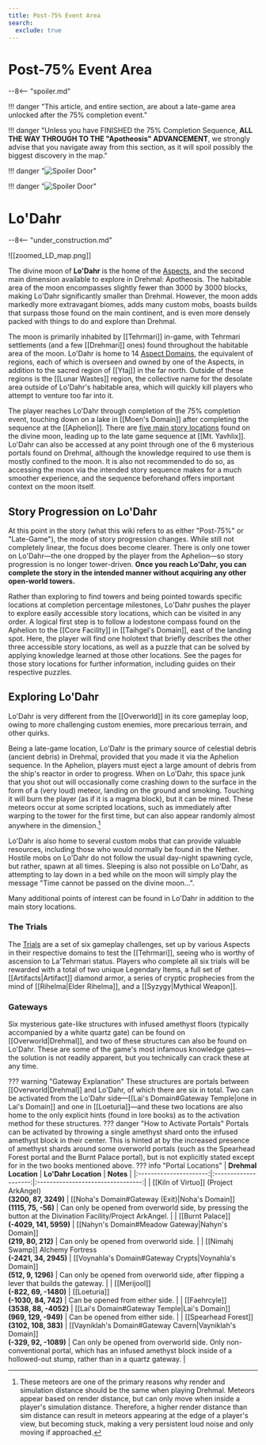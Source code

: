 ```yaml
---
title: Post-75% Event Area
search:
  exclude: true
---
```


# Post-75% Event Area

--8<-- "spoiler.md"

!!! danger "This article, and entire section, are about a late-game area unlocked after the 75% completion event."

!!! danger "Unless you have FINISHED the 75% Completion Sequence, **ALL THE WAY THROUGH TO THE "Apotheosis" ADVANCEMENT**, we strongly advise that you navigate away from this section, as it will spoil possibly the biggest discovery in the map."

!!! danger "![Spoiler Door](/assets/img/spoiler_door.png)"

!!! danger "![Spoiler Door](/assets/img/spoiler_door.png)"

# Lo'Dahr

--8<-- "under_construction.md"

![[zoomed_LD_map.png]]

The divine moon of **Lo'Dahr** is the home of the [Aspects](/Lore/Higher_Beings/Aspects/), and the second main dimension available to explore in Drehmal: Apotheosis. The habitable area of the moon encompasses slightly fewer than 3000 by 3000 blocks, making Lo'Dahr significantly smaller than Drehmal. However, the moon adds markedly more extravagant biomes, adds many custom mobs, boasts builds that surpass those found on the main continent, and is even more densely packed with things to do and explore than Drehmal.

The moon is primarily inhabited by [[Tehrmari]] in-game, with Tehrmari settlements (and a few [[Drehmari]] ones) found throughout the habitable area of the moon. Lo'Dahr is home to 14 [Aspect Domains](/World/Post-75_Area/Regions/), the equivalent of regions, each of which is overseen and owned by one of the Aspects, in addition to the sacred region of [[Ytaj]] in the far north. Outside of these regions is the [[Lunar Wastes]] region, the collective name for the desolate area outside of Lo'Dahr's habitable area, which will quickly kill players who attempt to venture too far into it.

The player reaches Lo'Dahr through completion of the 75% completion event, touching down on a lake in [[Moen's Domain]] after completing the sequence at the [[Aphelion]]. There are [five main story locations](/Story_and_Features/Story_Locations/Post-75_Locations/) found on the divine moon, leading up to the late game sequence at [[Mt. Yavhlix]]. Lo'Dahr can also be accessed at any point through one of the 6 mysterious portals found on Drehmal, although the knowledge required to use them is mostly confined to the moon. It is also not recommended to do so, as accessing the moon via the intended story sequence makes for a much smoother experience, and the sequence beforehand offers important context on the moon itself.

## Story Progression on Lo'Dahr

At this point in the story (what this wiki refers to as either "Post-75%" or "Late-Game"), the mode of story progression changes. While still not completely linear, the focus does become clearer. There is only one tower on Lo'Dahr—the one dropped by the player from the Aphelion—so story progression is no longer tower-driven. **Once you reach Lo'Dahr, you can complete the story in the intended manner without acquiring any other open-world towers.**

Rather than exploring to find towers and being pointed towards specific locations at completion percentage milestones, Lo'Dahr pushes the player to explore easily accessible story locations, which can be visited in any order. A logical first step is to follow a lodestone compass found on the Aphelion to the [[Core Facility]] in [[Taihgel's Domain]], east of the landing spot. Here, the player will find one holotext that briefly describes the other three accessible story locations, as well as a puzzle that can be solved by applying knowledge learned at those other locations. See the pages for those story locations for further information, including guides on their respective puzzles.

## Exploring Lo'Dahr

Lo'Dahr is very different from the [[Overworld]] in its core gameplay loop, owing to more challenging custom enemies, more precarious terrain, and other quirks.

Being a late-game location, Lo'Dahr is the primary source of celestial debris (ancient debris) in Drehmal, provided that you made it via the Aphelion sequence. In the Aphelion, players must eject a large amount of debris from the ship's reactor in order to progress. When on Lo'Dahr, this space junk that you shot out will occasionally come crashing down to the surface in the form of a (very loud) meteor, landing on the ground and smoking. Touching it will burn the player (as if it is a magma block), but it can be mined. These meteors occur at some scripted locations, such as immediately after warping to the tower for the first time, but can also appear randomly almost anywhere in the dimension.[^1]

Lo'Dahr is also home to several custom mobs that can provide valuable resources, including those who would normally be found in the Nether. Hostile mobs on Lo'Dahr do not follow the usual day-night spawning cycle, but rather, spawn at all times. Sleeping is also not possible on Lo'Dahr, as attempting to lay down in a bed while on the moon will simply play the message "Time cannot be passed on the divine moon...".

Many additional points of interest can be found in Lo'Dahr in addition to the main story locations.

### The Trials

The [Trials](/World/Post-75_Area/Points_of_Interest/Trials/) are a set of six gameplay challenges, set up by various Aspects in their respective domains to test the [[Tehrmari]], seeing who is worthy of ascension to La'Tehrmari status. Players who complete all six trials will be rewarded with a total of two unique Legendary Items, a full set of [[Artifacts|Artifact]] diamond armor, a series of cryptic prophecies from the mind of [[Rihelma|Elder Rihelma]], and a [[Syzygy|Mythical Weapon]].

### Gateways

Six mysterious gate-like structures with infused amethyst floors (typically accompanied by a white quartz gate) can be found on [[Overworld|Drehmal]], and two of these structures can also be found on Lo'Dahr. These are some of the game's most infamous knowledge gates—the solution is not readily apparent, but you technically can crack these at any time. 

??? warning "Gateway Explanation"
    These structures are portals between [[Overworld|Drehmal]] and Lo'Dahr, of which there are six in total. Two can be activated from the Lo'Dahr side—[[Lai's Domain#Gateway Temple|one in Lai's Domain]] and one in [[Loeturia]]—and these two locations are also home to the only explicit hints (found in lore books) as to the activation method for these structures.
    ??? danger "How to Activate Portals"
        Portals can be activated by throwing a single amethyst shard onto the infused amethyst block in their center. This is hinted at by the increased presence of amethyst shards around some overworld portals (such as the Spearhead Forest portal and the Burnt Palace portal), but is not explicitly stated except for in the two books mentioned above.
    ??? info "Portal Locations"
        |  **Drehmal Location**  | **Lo'Dahr Location** | **Notes** |
        |:----------------------:|:--------------------:|:---------------------------------:|
        | [[Kiln of Virtuo]] (Project ArkAngel) <br> **(3200, 87, 3249)** | [[Noha's Domain#Gateway (Exit)|Noha's Domain]] <br> **(1115, 75, -56)** | Can only be opened from overworld side, by pressing the button at the Divination Facility/Project ArkAngel. |
        | [[Burnt Palace]] <br> **(-4029, 141, 5959)** | [[Nahyn's Domain#Meadow Gateway|Nahyn's Domain]] <br> **(219, 80, 212)** | Can only be opened from overworld side. |
        | [[Nimahj Swamp]] Alchemy Fortress <br> **(-2421, 34, 2945)** | [[Voynahla's Domain#Gateway Crypts|Voynahla's Domain]] <br> **(512, 9, 1296)** | Can only be opened from overworld side, after flipping a lever that builds the gateway. |
        | [[Merijool]] <br> **(-822, 69, -1480)** | [[Loeturia]] <br> **(-1030, 84, 742)** | Can be opened from either side. |
        | [[Faehrcyle]] <br> **(3538, 88, -4052)** | [[Lai's Domain#Gateway Temple|Lai's Domain]] <br> **(969, 129, -949)** | Can be opened from either side. |
        | [[Spearhead Forest]] <br> **(3102, 108, 383)** | [[Vayniklah's Domain#Gateway Cavern|Vayniklah's Domain]] <br> **(-329, 92, -1089)** | Can only be opened from overworld side. Only non-conventional portal, which has an infused amethyst block inside of a hollowed-out stump, rather than in a quartz gateway. |

[^1]: These meteors are one of the primary reasons why render and simulation distance should be the same when playing Drehmal. Meteors appear based on render distance, but can only move when inside a player's simulation distance. Therefore, a higher render distance than sim distance can result in meteors appearing at the edge of a player's view, but becoming stuck, making a very persistent loud noise and only moving if approached.
